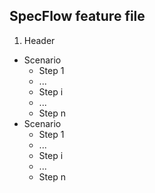## SpecFlow feature file

1. Header
- Scenario
    - Step 1
    - ...
    - Step i
    - ...
    - Step n
- Scenario
    - Step 1
    - ...
    - Step i
    - ...
    - Step n
